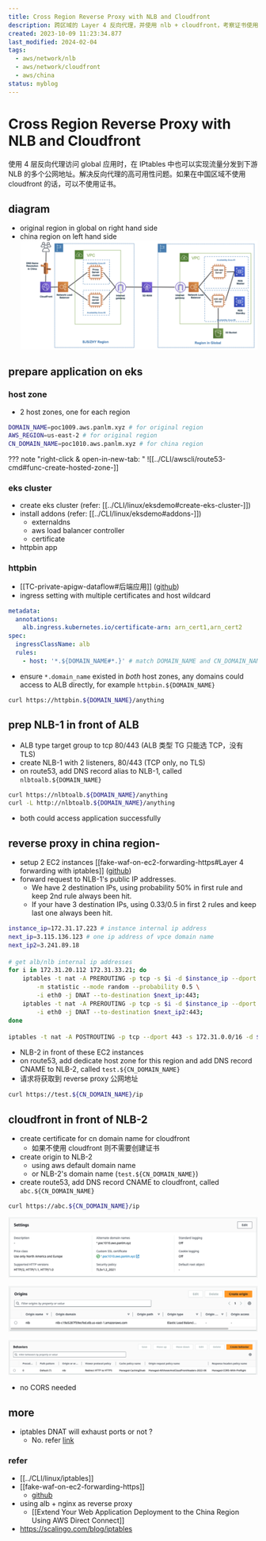 ```yaml
---
title: Cross Region Reverse Proxy with NLB and Cloudfront
description: 跨区域的 Layer 4 反向代理，并使用 nlb + cloudfront，考察证书使用需求
created: 2023-10-09 11:23:34.877
last_modified: 2024-02-04
tags:
  - aws/network/nlb
  - aws/network/cloudfront
  - aws/china
status: myblog
---
```

# Cross Region Reverse Proxy with NLB and Cloudfront
使用 4 层反向代理访问 global 应用时，在 IPtables 中也可以实现流量分发到下游 NLB 的多个公网地址。解决反向代理的高可用性问题。如果在中国区域不使用 cloudfront 的话，可以不使用证书。

## diagram
- original region in global on right hand side
- china region on left hand side
![cross-region-reverse-proxy-with-nlb-cloudfront-png-1.png](../git-attachment/cross-region-reverse-proxy-with-nlb-cloudfront-png-1.png)

## prepare application on eks
### host zone
- 2 host zones, one for each region
```sh
DOMAIN_NAME=poc1009.aws.panlm.xyz # for original region 
AWS_REGION=us-east-2 # for original region
CN_DOMAIN_NAME=poc1010.aws.panlm.xyz # for china region
```

??? note "right-click & open-in-new-tab: "
    ![[../CLI/awscli/route53-cmd#func-create-hosted-zone-]]

### eks cluster
- create eks cluster (refer: [[../CLI/linux/eksdemo#create-eks-cluster-]])
- install addons (refer: [[../CLI/linux/eksdemo#addons-]])
    - externaldns
    - aws load balancer controller
    - certificate
- httpbin app

### httpbin
- [[TC-private-apigw-dataflow#后端应用]] ([github](https://github.com/panlm/blog-private-api-gateway-dataflow/blob/main/TC-private-apigw-dataflow.md#%E5%90%8E%E7%AB%AF%E5%BA%94%E7%94%A8))
- ingress setting with multiple certificates and host wildcard
```yaml
metadata:
  annotations:
    alb.ingress.kubernetes.io/certificate-arn: arn_cert1,arn_cert2
spec:
  ingressClassName: alb
  rules:
    - host: '*.${DOMAIN_NAME#*.}' # match DOMAIN_NAME and CN_DOMAIN_NAME
```
- ensure `*.domain_name` existed in *both* host zones, any domains could access to ALB directly, for example `httpbin.${DOMAIN_NAME}`
```sh
curl https://httpbin.${DOMAIN_NAME}/anything
```


## prep NLB-1 in front of ALB
- ALB type target group to tcp 80/443 (ALB 类型 TG 只能选 TCP，没有 TLS)
- create NLB-1 with 2 listeners, 80/443 (TCP only, no TLS)
- on route53, add DNS record alias to NLB-1, called `nlbtoalb.${DOMAIN_NAME}`
```sh
curl https://nlbtoalb.${DOMAIN_NAME}/anything
curl -L http://nlbtoalb.${DOMAIN_NAME}/anything
```
- both could access application successfully

## reverse proxy in china region-
- setup 2 EC2 instances [[fake-waf-on-ec2-forwarding-https#Layer 4 forwarding with iptables]] ([github](https://github.com/panlm/blog-private-api-gateway-dataflow/blob/main/fake-waf-on-ec2-forwarding-https.md#layer-4-forwarding-with-iptables))
- forward request to NLB-1's public IP addresses. 
    - We have 2 destination IPs, using probability 50% in first rule and keep 2nd rule always been hit.
    - If your have 3 destination IPs, using 0.33/0.5 in first 2 rules and keep last one always been hit.
```sh
instance_ip=172.31.17.223 # instance internal ip address
next_ip=3.115.136.123 # one ip address of vpce domain name
next_ip2=3.241.89.18

# get alb/nlb internal ip addresses
for i in 172.31.20.112 172.31.33.21; do
    iptables -t nat -A PREROUTING -p tcp -s $i -d $instance_ip --dport 443 \
        -m statistic --mode random --probability 0.5 \
        -i eth0 -j DNAT --to-destination $next_ip:443;
    iptables -t nat -A PREROUTING -p tcp -s $i -d $instance_ip --dport 443 \
        -i eth0 -j DNAT --to-destination $next_ip2:443;
done

iptables -t nat -A POSTROUTING -p tcp --dport 443 -s 172.31.0.0/16 -d $next_ip -o eth0 -j MASQUERADE;

```

- NLB-2 in front of these EC2 instances
- on route53, add dedicate host zone for this region and add DNS record CNAME to NLB-2, called `test.${CN_DOMAIN_NAME}`
- 请求将获取到 reverse proxy 公网地址
```sh
curl https://test.${CN_DOMAIN_NAME}/ip
```

## cloudfront in front of NLB-2
- create certificate for cn domain name for cloudfront
    - 如果不使用 cloudfront 则不需要创建证书
- create origin to NLB-2 
    - using aws default domain name 
    - or NLB-2's domain name (`test.${CN_DOMAIN_NAME}`)
- create route53, add DNS record CNAME to cloudfront, called `abc.${CN_DOMAIN_NAME}`
```sh
curl https://abc.${CN_DOMAIN_NAME}/ip
```

![cross-region-reverse-proxy-with-nlb-cloudfront-png-2.png](../git-attachment/cross-region-reverse-proxy-with-nlb-cloudfront-png-2.png)

![cross-region-reverse-proxy-with-nlb-cloudfront-png-3.png](../git-attachment/cross-region-reverse-proxy-with-nlb-cloudfront-png-3.png)

![cross-region-reverse-proxy-with-nlb-cloudfront-png-4.png](../git-attachment/cross-region-reverse-proxy-with-nlb-cloudfront-png-4.png)

- no CORS needed

## more
- iptables DNAT will exhaust ports or not ?
    - No. refer [link](https://www.frozentux.net/iptables-tutorial/cn/iptables-tutorial-cn-1.1.19.html#TRAVERSINGOFTABLES)

### refer
- [[../CLI/linux/iptables]]
- [[fake-waf-on-ec2-forwarding-https]]
    - [github](https://github.com/panlm/blog-private-api-gateway-dataflow/blob/main/fake-waf-on-ec2-forwarding-https.md) 
- using alb + nginx as reverse proxy 
    - [[Extend Your Web Application Deployment to the China Region Using AWS Direct Connect]]
- https://scalingo.com/blog/iptables

